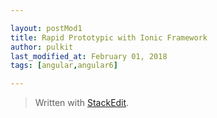 ```yaml
---

layout: postMod1
title: Rapid Prototypic with Ionic Framework
author: pulkit
last_modified_at: February 01, 2018
tags: [angular,angular6]

---
```


> Written with [StackEdit](https://stackedit.io/).
<!--stackedit_data:
eyJoaXN0b3J5IjpbLTE0OTkwODgyMjFdfQ==
-->